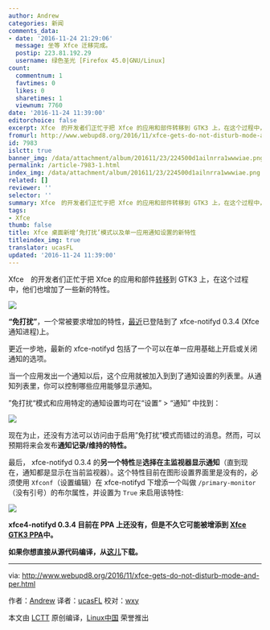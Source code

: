 ```yaml
---
author: Andrew
categories: 新闻
comments_data:
- date: '2016-11-24 21:29:06'
  message: 坐等 Xfce 迁移完成。
  postip: 223.81.192.29
  username: 绿色圣光 [Firefox 45.0|GNU/Linux]
count:
  commentnum: 1
  favtimes: 0
  likes: 0
  sharetimes: 1
  viewnum: 7760
date: '2016-11-24 11:39:00'
editorchoice: false
excerpt: Xfce　的开发者们正忙于把 Xfce 的应用和部件转移到 GTK3 上，在这个过程中，他们也增加了一些新的特性。
fromurl: http://www.webupd8.org/2016/11/xfce-gets-do-not-disturb-mode-and-per.html
id: 7983
islctt: true
banner_img: /data/attachment/album/201611/23/224500d1ailnrra1wwwiae.png
permalink: /article-7983-1.html
index_img: /data/attachment/album/201611/23/224500d1ailnrra1wwwiae.png.thumb.jpg
related: []
reviewer: ''
selector: ''
summary: Xfce　的开发者们正忙于把 Xfce 的应用和部件转移到 GTK3 上，在这个过程中，他们也增加了一些新的特性。
tags:
- Xfce
thumb: false
title: Xfce 桌面新增‘免打扰’模式以及单一应用通知设置的新特性
titleindex_img: true
translator: ucasFL
updated: '2016-11-24 11:39:00'
---
```


Xfce　的开发者们正忙于把 Xfce 的应用和部件[转移](https://wiki.xfce.org/releng/4.14/roadmap)到 GTK3 上，在这个过程中，他们也增加了一些新的特性。


![](/data/attachment/album/201611/23/224500d1ailnrra1wwwiae.png)


**“免打扰”**，一个常被要求增加的特性，[最近](http://simon.shimmerproject.org/2016/11/09/xfce4-notifyd-0-3-4-released-do-not-disturb-and-per-application-settings/)已登陆到了 xfce-notifyd 0.3.4 (Xfce 通知进程)上。


更近一步地，最新的 xfce-notifyd 包括了一个可以在单一应用基础上开启或关闭通知的选项。


当一个应用发出一个通知以后，这个应用就被加入到到了通知设置的列表里。从通知列表里，你可以控制哪些应用能够显示通知。


”免打扰“模式和应用特定的通知设置均可在“设置” > “通知” 中找到：


![](/data/attachment/album/201611/23/224137iah600bbiqthb00w.png)


现在为止，还没有方法可以访问由于启用”免打扰“模式而错过的消息。然而，可以预期将来会发布**通知记录/维持的特性。**


最后， xfce-notifyd 0.3.4 的**另一个特性**是**选择在主监视器显示通知**（直到现在，通知都是显示在当前监视器）。这个特性目前在图形设置界面里是没有的，必须使用 `Xfconf`（设置编辑）在 xfce-notifyd 下增添一个叫做 `/primary-monitor`（没有引号）的布尔属性，并设置为 `True` 来启用该特性:


![](/data/attachment/album/201611/23/224147b94j8xoru33tlir8.png)


**xfce4-notifyd 0.3.4 目前在 PPA 上还没有，但是不久它可能被增添到 [Xfce GTK3 PPA](https://launchpad.net/%7Exubuntu-dev/+archive/ubuntu/xfce4-gtk3)中。**


**如果你想直接从源代码编译，从[这儿](http://archive.xfce.org/src/apps/xfce4-notifyd/0.3/)下载。**




---


via: <http://www.webupd8.org/2016/11/xfce-gets-do-not-disturb-mode-and-per.html>


作者：[Andrew](http://www.webupd8.org/p/about.html) 译者：[ucasFL](https://github.com/ucasFL) 校对：[wxy](https://github.com/wxy)


本文由 [LCTT](https://github.com/LCTT/TranslateProject) 原创编译，[Linux中国](https://linux.cn/) 荣誉推出